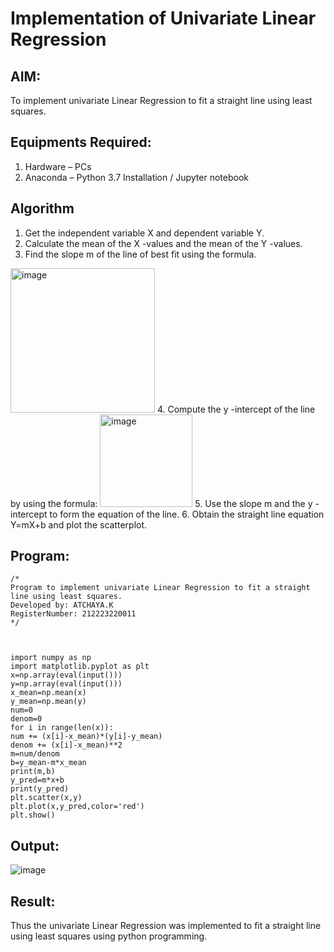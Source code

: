 # Implementation of Univariate Linear Regression
## AIM:
To implement univariate Linear Regression to fit a straight line using least squares.

## Equipments Required:
1. Hardware – PCs
2. Anaconda – Python 3.7 Installation / Jupyter notebook

## Algorithm
1. Get the independent variable X and dependent variable Y.
2. Calculate the mean of the X -values and the mean of the Y -values.
3. Find the slope m of the line of best fit using the formula. 
<img width="231" alt="image" src="https://user-images.githubusercontent.com/93026020/192078527-b3b5ee3e-992f-46c4-865b-3b7ce4ac54ad.png">
4. Compute the y -intercept of the line by using the formula:
<img width="148" alt="image" src="https://user-images.githubusercontent.com/93026020/192078545-79d70b90-7e9d-4b85-9f8b-9d7548a4c5a4.png">
5. Use the slope m and the y -intercept to form the equation of the line.
6. Obtain the straight line equation Y=mX+b and plot the scatterplot.

## Program:
```
/*
Program to implement univariate Linear Regression to fit a straight line using least squares.
Developed by: ATCHAYA.K
RegisterNumber: 212223220011 
*/
```
```


import numpy as np
import matplotlib.pyplot as plt
x=np.array(eval(input()))
y=np.array(eval(input()))
x_mean=np.mean(x)
y_mean=np.mean(y)
num=0
denom=0
for i in range(len(x)):
num += (x[i]-x_mean)*(y[i]-y_mean)
denom += (x[i]-x_mean)**2
m=num/denom
b=y_mean-m*x_mean
print(m,b)
y_pred=m*x+b
print(y_pred)
plt.scatter(x,y)
plt.plot(x,y_pred,color='red')
plt.show()
```

## Output:
![image](https://github.com/user-attachments/assets/3399f67c-ef6a-4768-b9b6-47d86e49a43e)



## Result:
Thus the univariate Linear Regression was implemented to fit a straight line using least squares using python programming.
